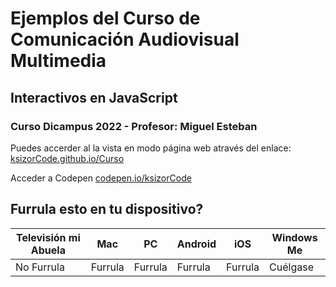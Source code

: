 # Ejemplos del Curso de Comunicación Audiovisual Multimedia
## Interactivos en JavaScript
### Curso Dicampus 2022 - Profesor: Miguel Esteban


Puedes accerder al la vista en modo página web através del enlace: [ksizorCode.github.io/Curso](https://ksizorCode.github.io/Curso)

Acceder a Codepen [codepen.io/ksizorCode](https://codepen.io/ksizorCode/pen)

## Furrula esto en tu dispositivo?

| Televisión mi Abuela | Mac | PC | Android | iOS | Windows Me |
|---|---|---|---|---|---|
| No Furrula | Furrula | Furrula | Furrula | Furrula| Cuélgase |

